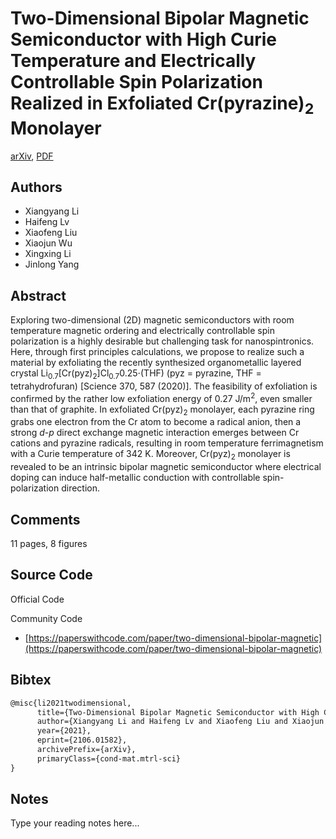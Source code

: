 
# Two-Dimensional Bipolar Magnetic Semiconductor with High Curie Temperature and Electrically Controllable Spin Polarization Realized in Exfoliated Cr(pyrazine)$_2$ Monolayer

[arXiv](https://arxiv.org/abs/2106.01582), [PDF](https://arxiv.org/pdf/2106.01582.pdf)

## Authors

- Xiangyang Li
- Haifeng Lv
- Xiaofeng Liu
- Xiaojun Wu
- Xingxing Li
- Jinlong Yang

## Abstract

Exploring two-dimensional (2D) magnetic semiconductors with room temperature magnetic ordering and electrically controllable spin polarization is a highly desirable but challenging task for nanospintronics. Here, through first principles calculations, we propose to realize such a material by exfoliating the recently synthesized organometallic layered crystal Li$_{0.7}$[Cr(pyz)$_2$]Cl$_{0.7}$0.25$\cdot$(THF) (pyz = pyrazine, THF = tetrahydrofuran) [Science 370, 587 (2020)]. The feasibility of exfoliation is confirmed by the rather low exfoliation energy of 0.27 J/m$^2$, even smaller than that of graphite. In exfoliated Cr(pyz)$_2$ monolayer, each pyrazine ring grabs one electron from the Cr atom to become a radical anion, then a strong $d$-$p$ direct exchange magnetic interaction emerges between Cr cations and pyrazine radicals, resulting in room temperature ferrimagnetism with a Curie temperature of 342 K. Moreover, Cr(pyz)$_2$ monolayer is revealed to be an intrinsic bipolar magnetic semiconductor where electrical doping can induce half-metallic conduction with controllable spin-polarization direction.

## Comments

11 pages, 8 figures

## Source Code

Official Code



Community Code

- [https://paperswithcode.com/paper/two-dimensional-bipolar-magnetic](https://paperswithcode.com/paper/two-dimensional-bipolar-magnetic)

## Bibtex

```tex
@misc{li2021twodimensional,
      title={Two-Dimensional Bipolar Magnetic Semiconductor with High Curie Temperature and Electrically Controllable Spin Polarization Realized in Exfoliated Cr(pyrazine)$_2$ Monolayer}, 
      author={Xiangyang Li and Haifeng Lv and Xiaofeng Liu and Xiaojun Wu and Xingxing Li and Jinlong Yang},
      year={2021},
      eprint={2106.01582},
      archivePrefix={arXiv},
      primaryClass={cond-mat.mtrl-sci}
}
```

## Notes

Type your reading notes here...

